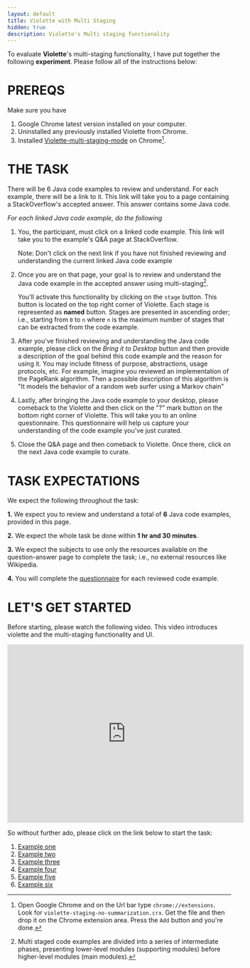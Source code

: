 ```yaml
---
layout: default
title: Violette with Multi Staging
hidden: true
description: Violette's Multi staging functionality
---
```


To evaluate **Violette**'s multi-staging functionality, I have put together the following
**experiment**. Please follow all of the instructions below:


# PREREQS

Make sure you have

1. Google Chrome latest version installed on your computer.
2. Uninstalled any previously installed Violette from Chrome.
3. Installed <a href="http://bit.ly/1IsfPG8" target="_blank">Violette-multi-staging-mode</a> on Chrome[^1].

# THE TASK

There will be 6 Java code examples to review and understand. For each example, there will be
a link to it. This link will take you to a page containing a StackOverflow's accepted answer.
This answer contains some Java code.

*For each linked Java code example, do the following*

1. You, the participant, must click on a linked code example.
This link will take you to the example's Q&A page at StackOverflow.

    Note: Don't click on the next link if you have not finished reviewing and understanding
    the current linked Java code example

2. Once you are on that page, your goal is to review and understand the Java
code example in the accepted answer using multi-staging[^2].

    You'll activate this functionality by clicking on the `stage` button. This
    button is located on the top right corner of Violette. Each stage is represented
    as __named__ button. Stages are presented in ascending order; i.e., starting from
    `0` to `n` where `n` is the maximum number of stages that can be extracted from
    the code example.

3. After you've finished reviewing and understanding the Java code example, please
click on the _Bring it to Desktop_ button and then provide a description of the
goal behind this code example and the reason for using it. You may include fitness of
purpose, abstractions, usage protocols, etc. For example, imagine you reviewed an
implementation of the PageRank algorithm. Then a possible description of this algorithm
is "It models the behavior of a random web surfer using a Markov chain"

4. Lastly, after bringing the Java code example to your desktop, please comeback to the Violette
and then click on the "?" mark button on the bottom right corner of Violette. This will
take you to an online questionnaire. This questionnaire will help us capture your understanding
of the code example you've just curated.

5. Close the Q&A page and then comeback to Violette. Once there, click on the next Java code example to curate.

# TASK EXPECTATIONS

We expect the following throughout the task:

**1.** We expect you to review and understand a total of **6** Java code examples,
provided in this page.

**2.** We expect the whole task be done within **1 hr and 30 minutes**.

**3.** We expect the subjects to use only the resources available on the
question-answer page to complete the task; i.e., no external resources like
Wikipedia.

**4.** You will complete the [questionnaire](http://bit.ly/1OQoF0D) for each reviewed 
code example.

# LET'S GET STARTED

Before starting, please watch the following video. This video introduces violette and
the multi-staging functionality and UI.

<iframe
     width="532"
     height="400"
     src="https://www.youtube.com/embed/wNBjNcqbDdI"
     frameborder="0"
     allowfullscreen="allowfullscreen"> </iframe>

<!-- <a href="https://www.youtube.com/watch?v=wNBjNcqbDdI" target="_blank">Multi staging Quicksort</a>-->

So without further ado, please click on the link below to start the task:

1. <a href="http://stackoverflow.com/questions/14210307/android-how-to-get-specific-data-from-url-json#14210519" target="_blank">Example one</a>
2. <a href="http://stackoverflow.com/questions/22909429/android-save-a-bitmap-to-bmp-file-format#22914268" target="_blank">Example two</a>
3. <a href="http://stackoverflow.com/questions/21884805/libgdx-0-9-9-apply-cubemap-in-environment#22777350" target="_blank">Example three</a>
4. <a href="http://stackoverflow.com/questions/12560246/how-to-add-a-push-notification-in-my-own-android-app#12560639" target="_blank">Example four</a>
5. <a href="http://stackoverflow.com/questions/24176493/guice-dynamic-inject-with-custom-annotation" target="_blank">Example five</a>
6. <a href="http://stackoverflow.com/questions/3682587/split-string-of-varying-length-using-regex/3685197#3685197" target="_blank">Example six</a>


[^1]: Open Google Chrome and on the Url bar type `chrome://extensions`. Look for `violette-staging-no-summarization.crx`. Get the file and then drop it on the Chrome extension area. Press the `Add` button and you're done.

[^2]: Multi staged code examples are divided into a series of intermediate phases, presenting lower-level modules (supporting modules) before higher-level modules (main modules).